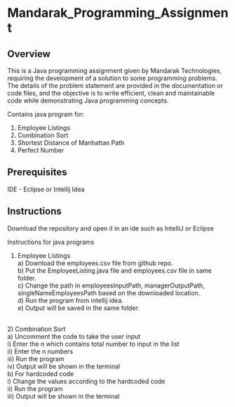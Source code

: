 # Mandarak_Programming_Assignment


## Overview

This is a Java programming assignment given by Mandarak Technologies, requiring the development of a solution to some programming problems. The details of the problem statement are provided in the documentation or code files, and the objective is to write efficient, clean and maintainable code while demonstrating Java programming concepts. <br/>

Contains java program for:<br/>
  1) Employee Listings<br/>
  2) Combination Sort<br/>
  3) Shortest Distance of Manhattan Path</br>
  4) Perfect Number

## Prerequisites

IDE - Eclipse or Intellij Idea

## Instructions

Download the repository and open it in an ide such as IntelliJ or Eclipse <br/>

Instructions for java programs

1) Employee Listings<br/>
   a) Download the employees.csv file from github repo.<br/>
   b) Put the EmployeeListing.java file and employees.csv file in same folder.<br/>
   c) Change the path in employeesInputPath, managerOutputPath, singleNameEmployeesPath based on the downloaded location.<br/>
   d) Run the program from intellij idea.<br/>
   e) Output will be saved in the same folder.<br/>
<br/>
2) Combination Sort<br/>
   a) Uncomment the code to take the user input<br/>
     i) Enter the n which contains total number to input in the list<br/>
     ii) Enter the n numbers<br/>
     iii) Run the program<br/>
     iv) Output will be shown in the terminal<br/>
   b) For hardcoded code<br/>
     i) Change the values according to the hardcoded code<br/>
     ii) Run the program<br/>
     iii) Output will be shown in the terminal<br/>
